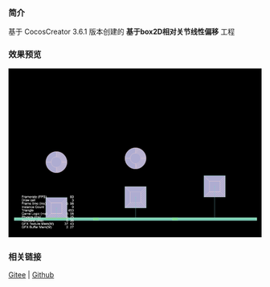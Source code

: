 ### 简介

基于 CocosCreator 3.6.1 版本创建的 **基于box2D相对关节线性偏移** 工程

### 效果预览
![image](../../../gif/202211/2022110318.gif)

### 相关链接
[Gitee](https://gitee.com/mirrors_cocos-creator/cocos-example-physics/tree/v3.x/2d/box2d/assets/cases/example/joints) | [Github](https://github.com/cocos/cocos-example-physics/tree/v3.x/2d/box2d/assets/cases/example/joints)